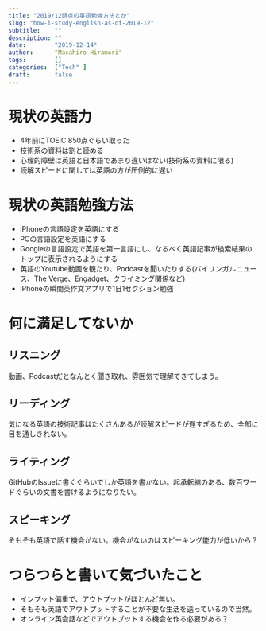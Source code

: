 ```yaml
---
title: "2019/12時点の英語勉強方法とか"
slug: "how-i-study-english-as-of-2019-12"
subtitle:    ""
description: ""
date:        "2019-12-14"
author:      "Masahiro Hiramori"
tags:        []
categories:  ["Tech" ]
draft:       false
---
```


# 現状の英語力

- 4年前にTOEIC 850点ぐらい取った
- 技術系の資料は割と読める
- 心理的障壁は英語と日本語であまり違いはない(技術系の資料に限る)
- 読解スピードに関しては英語の方が圧倒的に遅い

# 現状の英語勉強方法

- iPhoneの言語設定を英語にする
- PCの言語設定を英語にする
- Googleの言語設定で英語を第一言語にし、なるべく英語記事が検索結果のトップに表示されるようにする
- 英語のYoutube動画を観たり、Podcastを聞いたりする(バイリンガルニュース、The Verge、Engadget、クライミング関係など)
- iPhoneの瞬間英作文アプリで1日1セクション勉強

# 何に満足してないか

## リスニング

動画、Podcastだとなんとく聞き取れ、雰囲気で理解できてしまう。

## リーディング

気になる英語の技術記事はたくさんあるが読解スピードが遅すぎるため、全部に目を通しきれない。

## ライティング

GitHubのIssueに書くぐらいでしか英語を書かない。起承転結のある、数百ワードぐらいの文書を書けるようになりたい。

## スピーキング

そもそも英語で話す機会がない。機会がないのはスピーキング能力が低いから？

# つらつらと書いて気づいたこと

- インプット偏重で、アウトプットがほとんど無い。
- そもそも英語でアウトプットすることが不要な生活を送っているので当然。
- オンライン英会話などでアウトプットする機会を作る必要がある？